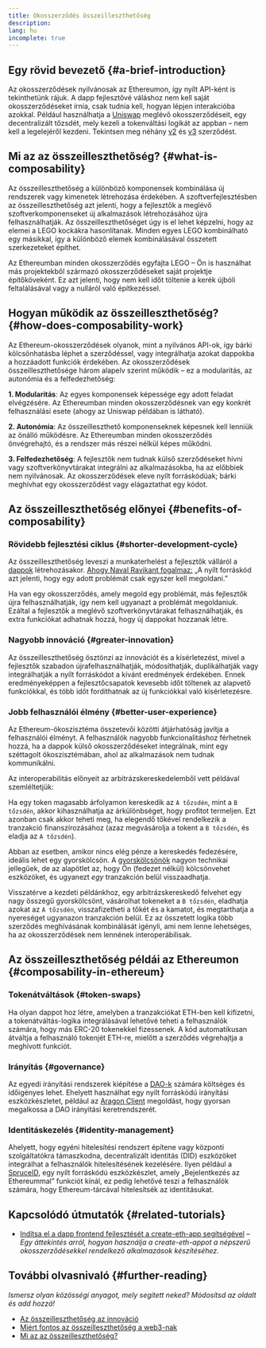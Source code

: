 ```yaml
---
title: Okosszerződés összeilleszthetőség
description:
lang: hu
incomplete: true
---
```


## Egy rövid bevezető {#a-brief-introduction}

Az okosszerződések nyilvánosak az Ethereumon, így nyílt API-ként is tekinthetünk rájuk. A dapp fejlesztővé váláshoz nem kell saját okosszerződéseket írnia, csak tudnia kell, hogyan lépjen interakcióba azokkal. Például használhatja a [Uniswap](https://uniswap.exchange/swap) meglévő okosszerződéseit, egy decentralizált tőzsdét, mely kezeli a tokenváltási logikát az appban – nem kell a legelejéről kezdeni. Tekintsen meg néhány [v2](https://github.com/Uniswap/uniswap-v2-core/tree/master/contracts) és [v3](https://github.com/Uniswap/uniswap-v3-core/tree/main/contracts) szerződést.

## Mi az az összeilleszthetőség? {#what-is-composability}

Az összeilleszthetőség a különböző komponensek kombinálása új rendszerek vagy kimenetek létrehozása érdekében. A szoftverfejlesztésben az összeilleszthetőség azt jelenti, hogy a fejlesztők a meglévő szoftverkomponenseket új alkalmazások létrehozásához újra felhasználhatják. Az összeilleszthetőséget úgy is el lehet képzelni, hogy az elemei a LEGO kockákra hasonlítanak. Minden egyes LEGO kombinálható egy másikkal, így a különböző elemek kombinálásával összetett szerkezeteket építhet.

Az Ethereumban minden okosszerződés egyfajta LEGO – Ön is használhat más projektekből származó okosszerződéseket saját projektje építőköveként. Ez azt jelenti, hogy nem kell időt töltenie a kerék újbóli feltalálásával vagy a nulláról való építkezéssel.

## Hogyan működik az összeilleszthetőség? {#how-does-composability-work}

Az Ethereum-okosszerződések olyanok, mint a nyilvános API-ok, így bárki kölcsönhatásba léphet a szerződéssel, vagy integrálhatja azokat dappokba a hozzáadott funkciók érdekében. Az okosszerződések összeilleszthetősége három alapelv szerint működik – ez a modularitás, az autonómia és a felfedezhetőség:

**1. Modularitás**: Az egyes komponensek képessége egy adott feladat elvégzésére. Az Ethereumban minden okosszerződésnek van egy konkrét felhasználási esete (ahogy az Uniswap példában is látható).

**2. Autonómia**: Az összeilleszthető komponenseknek képesnek kell lenniük az önálló működésre. Az Ethereumban minden okosszerződés önvégrehajtó, és a rendszer más részei nélkül képes működni.

**3. Felfedezhetőség**: A fejlesztők nem tudnak külső szerződéseket hívni vagy szoftverkönyvtárakat integrálni az alkalmazásokba, ha az előbbiek nem nyilvánosak. Az okosszerződések eleve nyílt forráskódúak; bárki meghívhat egy okosszerződést vagy elágaztathat egy kódot.

## Az összeilleszthetőség előnyei {#benefits-of-composability}

### Rövidebb fejlesztési ciklus {#shorter-development-cycle}

Az összeilleszthetőség leveszi a munkaterhelést a fejlesztők válláról a [dappok](/apps/#what-are-dapps) létrehozásakor. [Ahogy Naval Ravikant fogalmaz:](https://twitter.com/naval/status/1444366754650656770) „A nyílt forráskód azt jelenti, hogy egy adott problémát csak egyszer kell megoldani.”

Ha van egy okosszerződés, amely megold egy problémát, más fejlesztők újra felhasználhatják, így nem kell ugyanazt a problémát megoldaniuk. Ezáltal a fejlesztők a meglévő szoftverkönyvtárakat felhasználhatják, és extra funkciókat adhatnak hozzá, hogy új dappokat hozzanak létre.

### Nagyobb innováció {#greater-innovation}

Az összeilleszthetőség ösztönzi az innovációt és a kísérletezést, mivel a fejlesztők szabadon újrafelhasználhatják, módosíthatják, duplikálhatják vagy integrálhatják a nyílt forráskódot a kívánt eredmények érdekében. Ennek eredményeképpen a fejlesztőcsapatok kevesebb időt töltenek az alapvető funkciókkal, és több időt fordíthatnak az új funkciókkal való kísérletezésre.

### Jobb felhasználói élmény {#better-user-experience}

Az Ethereum-ökoszisztéma összetevői közötti átjárhatóság javítja a felhasználói élményt. A felhasználók nagyobb funkcionalitáshoz férhetnek hozzá, ha a dappok külső okosszerződéseket integrálnak, mint egy széttagolt ökoszisztémában, ahol az alkalmazások nem tudnak kommunikálni.

Az interoperabilitás előnyeit az arbitrázskereskedelemből vett példával szemléltetjük:

Ha egy token magasabb árfolyamon kereskedik az `A tőzsdén`, mint a `B tőzsdén`, akkor kihasználhatja az árkülönbséget, hogy profitot termeljen. Ezt azonban csak akkor teheti meg, ha elegendő tőkével rendelkezik a tranzakció finanszírozásához (azaz megvásárolja a tokent a `B tőzsdén`, és eladja az `A tőzsdén`).

Abban az esetben, amikor nincs elég pénze a kereskedés fedezésére, ideális lehet egy gyorskölcsön. A [gyorskölcsönök](/defi/#flash-loans) nagyon technikai jellegűek, de az alapötlet az, hogy Ön (fedezet nélkül) kölcsönvehet eszközöket, és ugyanezt _egy_ tranzakción belül visszaadhatja.

Visszatérve a kezdeti példánkhoz, egy arbitrázskereskedő felvehet egy nagy összegű gyorskölcsönt, vásárolhat tokeneket a `B tőzsdén`, eladhatja azokat az `A tőzsdén`, visszafizetheti a tőkét és a kamatot, és megtarthatja a nyereséget ugyanazon tranzakción belül. Ez az összetett logika több szerződés meghívásának kombinálását igényli, ami nem lenne lehetséges, ha az okosszerződések nem lennének interoperábilisak.

## Az összeilleszthetőség példái az Ethereumon {#composability-in-ethereum}

### Tokenátváltások {#token-swaps}

Ha olyan dappot hoz létre, amelyben a tranzakciókat ETH-ben kell kifizetni, a tokenátváltás-logika integrálásával lehetővé teheti a felhasználók számára, hogy más ERC-20 tokenekkel fizessenek. A kód automatikusan átváltja a felhasználó tokenjét ETH-re, mielőtt a szerződés végrehajtja a meghívott funkciót.

### Irányítás {#governance}

Az egyedi irányítási rendszerek kiépítése a [DAO-k](/dao/) számára költséges és időigényes lehet. Ehelyett használhat egy nyílt forráskódú irányítási eszközkészletet, például az [Aragon Client](https://client.aragon.org/) megoldást, hogy gyorsan megalkossa a DAO irányítási keretrendszerét.

### Identitáskezelés {#identity-management}

Ahelyett, hogy egyéni hitelesítési rendszert építene vagy központi szolgáltatókra támaszkodna, decentralizált identitás (DID) eszközöket integrálhat a felhasználók hitelesítésének kezelésére. Ilyen például a [SpruceID](https://www.spruceid.com/), egy nyílt forráskódú eszközkészlet, amely „Bejelentkezés az Ethereummal” funkciót kínál, ez pedig lehetővé teszi a felhasználók számára, hogy Ethereum-tárcával hitelesítsék az identitásukat.

## Kapcsolódó útmutatók {#related-tutorials}

- [Indítsa el a dapp frontend fejlesztését a create-eth-app segítségével](/developers/tutorials/kickstart-your-dapp-frontend-development-with-create-eth-app/) _– Egy áttekintés arról, hogyan használja a create-eth-appot a népszerű okosszerződésekkel rendelkező alkalmazások készítéséhez._

## További olvasnivaló {#further-reading}

_Ismersz olyan közösségi anyagot, mely segített neked? Módosítsd az oldalt és add hozzá!_

- [Az összeilleszthetőség az innováció](https://future.a16z.com/how-composability-unlocks-crypto-and-everything-else/)
- [Miért fontos az összeilleszthetőség a web3-nak](https://hackernoon.com/why-composability-matters-for-web3)
- [Mi az az összeilleszthetőség?](https://blog.aragon.org/what-is-composability/#:~:text=Aragon,connect%20to%20every%20other%20piece.)
